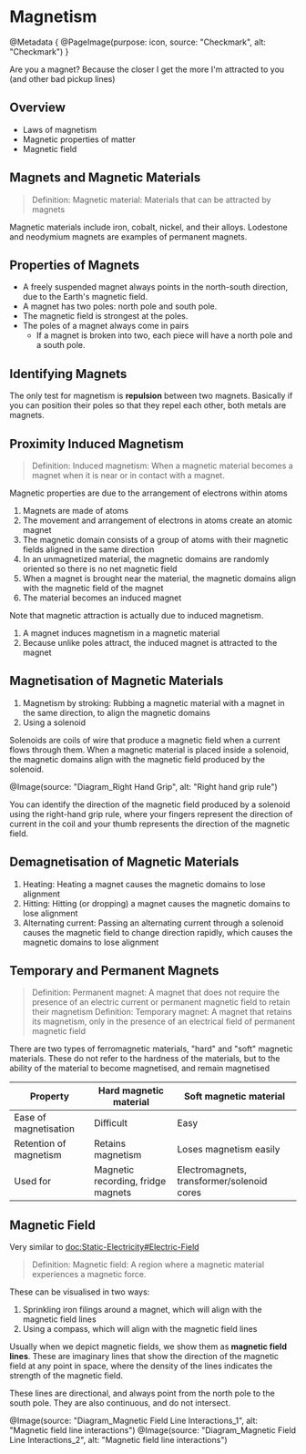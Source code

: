 # Magnetism

@Metadata {
    @PageImage(purpose: icon, source: "Checkmark", alt: "Checkmark")
}

Are you a magnet? Because the closer I get the more I'm attracted to you (and other bad pickup lines)

## Overview

- Laws of magnetism
- Magnetic properties of matter
- Magnetic field

## Magnets and Magnetic Materials

> Definition: Magnetic material: Materials that can be attracted by magnets

Magnetic materials include iron, cobalt, nickel, and their alloys. Lodestone and neodymium magnets are examples of permanent magnets.

## Properties of Magnets

- A freely suspended magnet always points in the north-south direction, due to the Earth's magnetic field.
- A magnet has two poles: north pole and south pole.
- The magnetic field is strongest at the poles.
- The poles of a magnet always come in pairs
    - If a magnet is broken into two, each piece will have a north pole and a south pole.

## Identifying Magnets

The only test for magnetism is **repulsion** between two magnets. Basically if you can position their poles so that they repel each other, 
both metals are magnets.

## Proximity Induced Magnetism

> Definition: Induced magnetism: When a magnetic material becomes a magnet when it is near or in contact with a magnet.

Magnetic properties are due to the arrangement of electrons within atoms
1. Magnets are made of atoms
2. The movement and arrangement of electrons in atoms create an atomic magnet
3. The magnetic domain consists of a group of atoms with their magnetic fields aligned in the same direction
4. In an unmagnetized material, the magnetic domains are randomly oriented so there is no net magnetic field
5. When a magnet is brought near the material, the magnetic domains align with the magnetic field of the magnet
6. The material becomes an induced magnet

Note that magnetic attraction is actually due to induced magnetism.
1. A magnet induces magnetism in a magnetic material
2. Because unlike poles attract, the induced magnet is attracted to the magnet

## Magnetisation of Magnetic Materials

1. Magnetism by stroking: Rubbing a magnetic material with a magnet in the same direction, to align the magnetic domains
2. Using a solenoid

Solenoids are coils of wire that produce a magnetic field when a current flows through them. When a magnetic material is placed inside a solenoid, 
the magnetic domains align with the magnetic field produced by the solenoid.

@Image(source: "Diagram_Right Hand Grip", alt: "Right hand grip rule")

You can identify the direction of the magnetic field produced by a solenoid using the right-hand grip rule, where your fingers represent the 
direction of current in the coil and your thumb represents the direction of the magnetic field.

## Demagnetisation of Magnetic Materials

1. Heating: Heating a magnet causes the magnetic domains to lose alignment
2. Hitting: Hitting (or dropping) a magnet causes the magnetic domains to lose alignment
3. Alternating current: Passing an alternating current through a solenoid causes the magnetic field to change direction rapidly, which causes the magnetic
domains to lose alignment

## Temporary and Permanent Magnets

> Definition: Permanent magnet: A magnet that does not require the presence of an electric current or permanent magnetic field to retain their magnetism
> Definition: Temporary magnet: A magnet that retains its magnetism, only in the presence of an electrical field of permanent magnetic field

There are two types of ferromagnetic materials, "hard" and "soft" magnetic materials. These do not refer to the hardness of the materials, but to the ability 
of the material to become magnetised, and remain magnetised

| Property | Hard magnetic material | Soft magnetic material |
| --- | --- | --- |
| Ease of magnetisation | Difficult | Easy |
| Retention of magnetism | Retains magnetism | Loses magnetism easily |
| Used for | Magnetic recording, fridge magnets | Electromagnets, transformer/solenoid cores |

## Magnetic Field

Very similar to <doc:Static-Electricity#Electric-Field>

> Definition: Magnetic field: A region where a magnetic material experiences a magnetic force.

These can be visualised in two ways:
1. Sprinkling iron filings around a magnet, which will align with the magnetic field lines
2. Using a compass, which will align with the magnetic field lines

Usually when we depict magnetic fields, we show them as **magnetic field lines**. These are imaginary lines that show the direction of the magnetic field at 
any point in space, where the density of the lines indicates the strength of the magnetic field.

These lines are directional, and always point from the north pole to the south pole. They are also continuous, and do not intersect.

@Image(source: "Diagram_Magnetic Field Line Interactions_1", alt: "Magnetic field line interactions")
@Image(source: "Diagram_Magnetic Field Line Interactions_2", alt: "Magnetic field line interactions")
